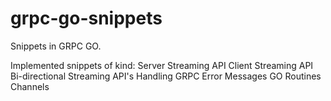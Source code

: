# grpc-go-snippets
Snippets in GRPC GO.

Implemented snippets of kind:
Server Streaming API
Client Streaming API
Bi-directional Streaming API's
Handling GRPC Error Messages
GO Routines
Channels
